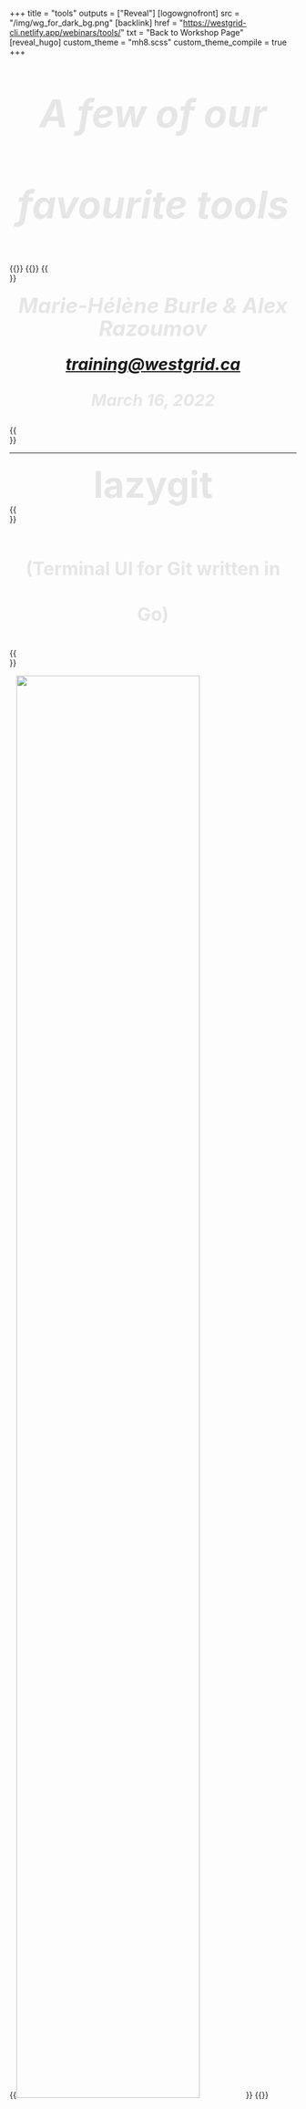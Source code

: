 +++
title = "tools"
outputs = ["Reveal"]
[logowgnofront]
src = "/img/wg_for_dark_bg.png"
[backlink]
href = "https://westgrid-cli.netlify.app/webinars/tools/"
txt = "Back to Workshop Page"
[reveal_hugo]
custom_theme = "mh8.scss"
custom_theme_compile = true
+++

##### <center><div style="line-height: 10rem; font-size: 4.2rem; color: #e6e6e6">A few of our favourite tools</div></center>
{{<img src="/img/tools/frontpage.jpg" margin="rem" title="" width="%" line-height="0rem">}}
{{</img>}}
{{<br size="3">}}
##### <center><div style="line-height: 2.5rem; font-size: 2.3rem; color: #e6e6e6">Marie-Hélène Burle \& Alex Razoumov</div></center>
##### <center><div style="line-height: 2.5rem; font-size: 1.8rem; color: #e6e6e6">training@westgrid.ca</div></center>
##### <center><div style="line-height: 2.5rem; font-size: 1.8rem; color: #e6e6e6">March 16, 2022</div></center>
{{<br size="5">}}

---

# <center><div style="font-size: 4rem; line-height: 2rem; color: #e6e6e6">lazygit</div></center>
{{<br size="1.5">}}
# <center><div style="font-size: 2rem; line-height: 5rem; color: #e6e6e6">(Terminal UI for Git written in Go)</div></center>
{{<br size="1">}}

{{<img src="/img/tools/lazygit.png" margin="rem" title="" width="80%" line-height="0.5rem">}}
{{</img>}}

---

<center>{{<a "https://github.com/jesseduffield/lazygit" "lazygit">}} brings the ease of use of a visual Git tool to the command line</center>
{{<br size="3">}}

<center>Unlike slow, buggy, & limited Git GUIs, it is nimble, portable, & super fast</center>
{{<br size="3">}}

<center>In the following demo, as an additional visual goody, I will introduce {{<a "https://github.com/so-fancy/diff-so-fancy" "diff-so-fancy">}} to display the outputs of `git diff`</center>

---

# <center><div style="font-size: 4rem; line-height: 2rem; color: #e6e6e6">Bat</div></center>
# <center><div style="font-size: 2rem; line-height: 5.5rem; color: #e6e6e6">("A cat clone with wings")</div></center>
{{<br size="0.5">}}

{{<img src="/img/tools/bat.png" margin="rem" title="" width="80%" line-height="0.5rem">}}
{{</img>}}

---

<center>{{<a "https://github.com/sharkdp/bat" "bat">}} is a great tool to display the content of files in your terminal</center>
{{<br size="2">}}

<center>The standard Unix utility for this task is {{<a "https://en.wikipedia.org/wiki/Cat_(Unix)" "cat,">}} but bat adds a lot to it</center>

---

# <center><div style="font-size: 3rem; line-height: 8rem; color: #cccccc">Syntax highlighting...</div></center>

...in a huge number of languages. See the impressive list with:

```sh
bat -L
```

{{%fragment%}}
```sh
cat /home/marie/parvus/prog/slides/static/files/tools/julia.jl
```
{{<img src="/img/tools/cat_jl.png" margin="rem" title="" width="47%" line-height="0.5rem">}}
{{</img>}}
{{<br size="2">}}

{{%/fragment%}}

---

# <center><div style="font-size: 3rem; line-height: 8rem; color: #cccccc">Syntax highlighting...</div></center>

...in a huge number of languages. See the impressive list with:

```sh
bat -L
```

```sh
bat /home/marie/parvus/prog/slides/static/files/tools/julia.jl
```
{{<img src="/img/tools/bat_jl.png" margin="rem" title="" width="43%" line-height="0.5rem">}}
{{</img>}}

---

# <center><div style="font-size: 3rem; line-height: 8rem; color: #cccccc">Smart behaviour with pager</div></center>
{{<br size="1.5">}}

Uses {{<a "https://en.wikipedia.org/wiki/Less_(Unix)" "less">}} by default with options `-RFX`
{{<br size="3">}}

Very convenient: quits the pager automatically if the entire content fits on one script
{{<br size="5">}}

---

# <center><div style="font-size: 3rem; line-height: 8rem; color: #cccccc">Integration with Git</div></center>

{{<img src="/img/tools/bat_git.png" margin="rem" title="" width="43%" line-height="0.5rem">}}
{{</img>}}

---

# <center><div style="font-size: 3rem; line-height: 3rem; color: #cccccc">Git diff</div></center>

```sh
bat -d
```

{{<img src="/img/tools/bat_diff.png" margin="rem" title="" width="45%" line-height="0.5rem">}}
{{</img>}}

---

# <center><div style="font-size: 3rem; line-height: 8rem; color: #cccccc">Man page syntax highlighting</div></center>
{{<br size="1.5">}}

Even colourizes your man pages if you set the `MANPAGER` environment variable (e.g. in your `.bashrc`):
{{<br size="3.5">}}

```sh
export MANPAGER="sh -c 'col -bx | bat -l man -p'"
```
{{<br size="6">}}

---

# <center><div style="font-size: 3rem; line-height: 5rem; color: #cccccc">Useful flags</div></center>

```sh
bat -n              # Remove frame
```
{{<br size="3">}}

```sh
bat -p              # Remove frame & line numbers
```

I personally have an alias for this: `alias rat='bat -p'`
{{<br size="3">}}

```sh
bat -pp             # Remove frame & line numbers & don't use pager
```
{{<br size="3">}}

```sh
bat -f              # Keep colour highlighting after piping
```

I made this the default behaviour for `bat` with the alias: `alias bat='bat -f'`

---

# <center><div style="font-size: 3rem; line-height: 8rem; color: #cccccc">Fully customizable</div></center>
{{<br size="0.5">}}

The defaults are great, but if they don't suit you, you can change tab width, language, wrapping method...
{{<br size="3">}}


```sh
bat --config-file             # Location of config file (if it exists)
```
{{<br size="3">}}

```sh
bat --generate-config-file    # Create config file template
```
{{<br size="3">}}

```sh
bat --list-themes             # List themes with examples
```
{{<br size="3">}}

---
{{<br size="0.5">}}
# <center><div style="font-size: 4rem; line-height: 3rem; color: #e6e6e6">ripgrep</div></center>
{{<br size="0.5">}}
# <center><div style="font-size: 2rem; line-height: 5.5rem; color: #e6e6e6">(A fast recursive alternative to grep)</div></center>
{{<br size="1">}}

{{<img src="/img/tools/rg.png" margin="rem" title="" width="65%" line-height="0.5rem">}}
{{</img>}}

---

---

# <center><div style="font-size: 4rem; line-height: 2.8rem; color: #e6e6e6">fd</div></center>
# <center><div style="font-size: 2rem; line-height: 5.5rem; color: #e6e6e6">(Fast & friendly alternative to find)</div></center>
{{<br size="0.5">}}

<center>{{<img src="/img/tools/fd.png" margin="rem" title="" width="40%" line-height="0.5rem">}}
{{</img>}}</center>

---

<center>{{<a "https://github.com/sharkdp/fd" "fd">}} has an intuitive syntax & is **super fast**</center>

---

# <center><div style="font-size: 4rem; line-height: 2.8rem; color: #e6e6e6">pass</div></center>
{{<br size="1">}}
# <center><div style="font-size: 2rem; line-height: 5.5rem; color: #e6e6e6">(A command line password manager for Unix systems)</div></center>
{{<br size="1.5">}}

<center>{{<img src="/img/tools/pass.png" margin="rem" title="" width="60%" line-height="0.5rem">}}
{{</img>}}</center>
{{<br size="1.5">}}

---

<center>{{<a "https://www.passwordstore.org/" "pass">}} is a command line password manager using {{<a "https://en.wikipedia.org/wiki/GNU_Privacy_Guard" "GnuPG">}} for encryption</center>
{{<br size="3">}}

<center>pass has a Git integration & several extensions</center>
{{<br size="3">}}

<center>pass is easy to use in scripts or combined with other utilities</center>
{{<br size="1.5">}}

---

# <center><div style="font-size: 3rem; line-height: 8rem; color: #cccccc">Main pass commands</div></center>

```sh
pass init your-gpg-id                    # Initialize password store
pass insert somesite.ca/your@email       # Enter password for a site
pass somesite.ca/your@email              # Print password
pass -c somesite.ca/your@email           # Copy password to clipboard
pass edit somesite.ca/your@email         # Edit password
pass generate othersite.com/userid 12    # Generate password of size 12
pass generate -c othersite.com/userid 12 # Same, but copy to clipboard
pass generate -n othersite.com/userid 12 # Same, without special characters
pass rm othersite.com/userid             # Delete password
pass                                     # Print content of password store
```
{{<br size="2.5">}}

---

# <center><div style="font-size: 4rem; line-height: 2.8rem; color: #e6e6e6">TRAMP</div></center>
# <center><div style="font-size: 2rem; line-height: 5.5rem; color: #e6e6e6">("A remote file editing package for Emacs")</div></center>
{{<br size="5">}}

---

<center>The {{<a "https://www.emacswiki.org/emacs/TrampMode" "TRAMP">}} (Transparent Remote Access, Multiple Protocol) Emacs package allows to edit remote files as if they were local</center>
{{<br size="3">}}

<center>You can thus use your init file & usual packages to write files on a remote machine or for another user (e.g. root)</center>
{{<br size="3">}}

<center>You can also use Emacs GUI to edit remote files without efficiency loss</center>
{{<br size="3">}}

<center>It is a convenient alternative to using Emacs on a remote host after you have `ssh`ed into it or to using `sudo emacs` to edit root files</center>
{{<br size="2">}}

---

# <center><div style="font-size: 3rem; line-height: 8rem; color: #cccccc">Using TRAMP from within Emacs</div></center>
{{<br size="1">}}

#### Remote file
{{<br size="1.5">}}

C-x C-f emacs /ssh:user@server:/home/user/path/to/file RET
{{<br size="3">}}

#### Root
{{<br size="1.5">}}

C-x C-f emacs /sudo::/path/to/file RET
{{<br size="5">}}

---

# <center><div style="font-size: 3rem; line-height: 8rem; color: #cccccc">Using TRAMP from the command line</div></center>

#### Remote file
{{<br size="1.5">}}

```sh
emacs /ssh:user@server:/home/user/path/to/file
```

#### Root
{{<br size="1.5">}}

```sh
emacs /sudo::/path/to/file
```
{{<br size="4">}}

---

# <center><div style="font-size: 4rem; line-height: 2rem; color: #e6e6e6">Helm</div></center>
# <center><div style="font-size: 2rem; line-height: 5.5rem; color: #e6e6e6">("Incremental completion & selection narrowing framework")</div></center>
{{<br size="0.5">}}

{{<img src="/img/tools/helm01.png" margin="rem" title="" width="80%" line-height="0.5rem">}}
{{</img>}}

---

<center>The {{<a "https://github.com/emacs-helm/helm" "Helm">}} package provides an incremental completion & narrowing selection API for search applications in Emacs</center>
{{<br size="3">}}

<center>Virtually every Emacs search application has built-in integration with Helm</center>
{{<br size="3">}}

---

# <center><div style="font-size: 3rem; line-height: 7.7rem; color: #cccccc">Grep equivalent</div></center>
{{<br size="0.5">}}

{{<img src="/img/tools/helm01.png" margin="rem" title="" width="80%" line-height="0.5rem">}}
{{</img>}}

---

# <center><div style="font-size: 3rem; line-height: 7.7rem; color: #cccccc">Navigate mark ring</div></center>
{{<br size="0.5">}}

{{<img src="/img/tools/helm05.png" margin="rem" title="" width="80%" line-height="0.5rem">}}
{{</img>}}

---

# <center><div style="font-size: 3rem; line-height: 7.7rem; color: #cccccc">Navigate kill ring</div></center>
{{<br size="0.5">}}

{{<img src="/img/tools/helm15.png" margin="rem" title="" width="80%" line-height="0.5rem">}}
{{</img>}}

---

# <center><div style="font-size: 3rem; line-height: 7.7rem; color: #cccccc">Navigate open & recent files</div></center>
{{<br size="0.5">}}

{{<img src="/img/tools/helm02.png" margin="rem" title="" width="80%" line-height="0.5rem">}}
{{</img>}}

---

# <center><div style="font-size: 3rem; line-height: 7.7rem; color: #cccccc">Navigate recent files</div></center>
{{<br size="0.5">}}

{{<img src="/img/tools/helm06.png" margin="rem" title="" width="80%" line-height="0.5rem">}}
{{</img>}}

---

# <center><div style="font-size: 3rem; line-height: 7.7rem; color: #cccccc">Find file</div></center>
{{<br size="0.5">}}

{{<img src="/img/tools/helm07.png" margin="rem" title="" width="80%" line-height="0.5rem">}}
{{</img>}}

---

# <center><div style="font-size: 3rem; line-height: 7.7rem; color: #cccccc">Locate</div></center>
{{<br size="0.5">}}

{{<img src="/img/tools/helm09.png" margin="rem" title="" width="80%" line-height="0.5rem">}}
{{</img>}}

---

# <center><div style="font-size: 3rem; line-height: 7.7rem; color: #cccccc">Search objects in working environment</div></center>
{{<br size="0.5">}}

{{<img src="/img/tools/helm04.png" margin="rem" title="" width="80%" line-height="0.5rem">}}
{{</img>}}

---

# <center><div style="font-size: 3rem; line-height: 7.7rem; color: #cccccc">Search in Git repo</div></center>
{{<br size="0.5">}}

{{<img src="/img/tools/helm08.png" margin="rem" title="" width="80%" line-height="0.5rem">}}
{{</img>}}

---

# <center><div style="font-size: 3rem; line-height: 7.7rem; color: #cccccc">Manage major/minor modes</div></center>
{{<br size="0.5">}}

{{<img src="/img/tools/helm12.png" margin="rem" title="" width="80%" line-height="0.5rem">}}
{{</img>}}

---

# <center><div style="font-size: 3rem; line-height: 7.7rem; color: #cccccc">Search help files</div></center>
{{<br size="0.5">}}

{{<img src="/img/tools/helm11.png" margin="rem" title="" width="80%" line-height="0.5rem">}}
{{</img>}}

---

# <center><div style="font-size: 3rem; line-height: 7.7rem; color: #cccccc">Search key bindings</div></center>
{{<br size="0.5">}}

{{<img src="/img/tools/helm13.png" margin="rem" title="" width="80%" line-height="0.5rem">}}
{{</img>}}

---

# <center><div style="font-size: 3rem; line-height: 7.7rem; color: #cccccc">Search in emails</div></center>
{{<br size="0.5">}}

{{<img src="/img/tools/helm10.png" margin="rem" title="" width="80%" line-height="0.5rem">}}
{{</img>}}

---

# <center><div style="font-size: 3rem; line-height: 7.7rem; color: #cccccc">Select colour</div></center>
{{<br size="0.5">}}

{{<img src="/img/tools/helm14.png" margin="rem" title="" width="80%" line-height="0.5rem">}}
{{</img>}}

---

# <center><div style="font-size: 3rem; line-height: 7.7rem; color: #cccccc">Select emoji</div></center>
{{<br size="0.5">}}

{{<img src="/img/tools/helm03.png" margin="rem" title="" width="80%" line-height="0.5rem">}}
{{</img>}}

---

##### <center><div style="line-height: 10rem; font-size: 6rem; color: #e6e6e6">Questions?</div></center>
{{<br size="3">}}
